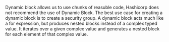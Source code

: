 Dynamic block allows us to use chunks of reasuble code, Hashicorp does not recommend the use of Dynamic Block. 
The best use case for creating a dynamic block is to create a security group. 
A dynamic block acts much like a for expression, but produces nested blocks instead of a complex typed value. It iterates over a given complex value and generates a nested block for each element of that complex value.
